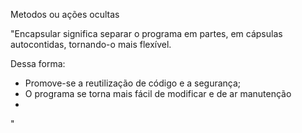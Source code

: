 Metodos ou ações ocultas

"Encapsular significa separar o programa em partes, em cápsulas autocontidas, tornando-o mais flexível. 

Dessa forma: 
- Promove-se a reutilização de código e a segurança;
- O programa se torna mais fácil de modificar e de ar manutenção
-
"